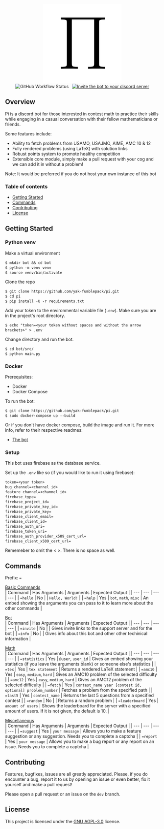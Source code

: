 <div align="center">
  <img src="./Pi.png" alt="" width="256">
  <br>
  <img alt="GitHub Workflow Status" src="https://img.shields.io/github/workflow/status/yak-fumblepack/pi/Build?style=plastic">
  <img src="https://img.shields.io/github/license/yak-fumblepack/pi?style=plastic" alt="">
  <img src="https://img.shields.io/badge/code%20style-black-000000.svg?style=plastic" alt="">
  <a href="https://discord.com/api/oauth2/authorize?client_id=842500814625832990&permissions=0&scope=bot"><img src="https://img.shields.io/badge/Invite-7289DA?style=plastic&logo=discord&logoColor=white" alt="Invite the bot to your discord server"></a>
</div>

## Overview

Pi is a discord bot for those interested in contest math to practice their skills while engaging in a casual conversation with their fellow mathematicians or friends. 

Some features include: 

- Ability to fetch problems from USAMO, USAJMO, AIME, AMC 10 & 12
- Fully rendered problems (using LaTeX) with solution links
- Robust points system to promote healthy competition
- Extensible core module, simply make a pull request with your cog and we can add it in without a problem!

Note: It would be preferred if you do not host your own instance of this bot

### Table of contents
- [Getting Started](#getting-started)
- [Commands](#commands)
- [Contributing](#contributing)
- [License](#license)

## Getting Started

### Python venv

Make a virtual environment

```shell
$ mkdir bot && cd bot
$ python -m venv venv
$ source venv/bin/activate
```

Clone the repo

```shell
$ git clone https://github.com/yak-fumblepack/pi.git
$ cd pi
$ pip install -U -r requirements.txt
```

Add your token to the environmental variable file (`.env`). Make sure you are in the project's root directory.

```shell
$ echo "token=<your token without spaces and without the arrow brackets>" > .env
```

Change directory and run the bot.

```shell
$ cd bot/src/
$ python main.py
```

### Docker

Prerequisites:
- Docker
- Docker Compose

To run the bot:

```shell
$ git clone https://github.com/yak-fumblepack/pi.git
$ sudo docker-compose up --build
```

Or if you don't have docker compose, build the image and run it. For more info, refer to their respective readmes:
- [The bot](https://github.com/yak-fumblepack/pi/tree/rewrite/bot)


### Setup 

This bot uses firebase as the database service. 

Set up the `.env` like so (if you would like to run it using firebase):

```
token=<your token>
bug_channel=<channel id>
feature_channel=<channel id>
firebase_type=
firebase_project_id=
firebase_private_key_id=
firebase_private_key=
firebase_client_email=
firebase_client_id=
firebase_auth_uri=
firebase_token_uri=
firebase_auth_provider_x509_cert_url=
firebase_client_x509_cert_url=
```

Rememeber to omit the < >. There is no space as well.

## Commands

Prefix: `=`

<u>Basic Commands</u>
<br>
| Command | Has Arguments | Arguments | Expected Output |
| --- | --- | --- | --- |
| `=hello` | No |  | `Hello, World!` |
| `=help` | Yes | `bot`, `math`, `misc` | An embed showing the arguments you can pass to it to learn more about the other commands |

<u>Bot</u>
<br>
| Command | Has Arguments | Arguments | Expected Output |
| --- | --- | --- | --- |
| `=invite` | No |  | Gives invite links to the support server and for the bot |
| `=info` | No |  | Gives info about this bot and other other techinical information |

<u>Math</u>
<br>
| Command | Has Arguments | Arguments | Expected Output |
| --- | --- | --- | --- |
| `=statistics` | Yes | `@user`, `user_id` | Gives an embed showing your statistics (if you leave the arguments blank) or someone else's statistics |
| `=tex` | Yes | `tex statement` | Returns a rendered LaTeX statement |
| `=amc10` | Yes | `easy`, `medium`, `hard` | Gives an AMC10 problem of the selected difficulty |
| `=amc12` | Yes | `easy`, `medium`, `hard` | Gives an AMC12 problem of the selected difficulty |
| `=fetch` | Yes | `contest_name year [contest id, optional] problem_number` | Fetches a problem from the specified path |
| `=last5` | Yes | `contest_name` | Returns the last 5 questions from a specified contest |
| `=random` | No |  | Returns a random problem |
| `=leaderboard` | Yes | `amount of users` | Shows the leaderboard for the server with a specified amount of users. If it is not given, the default is 10. |

<u>Miscellaneous</u>
<br>
| Command | Has Arguments | Arguments | Expected Output |
| --- | --- | --- | --- |
| `=suggest` | Yes | `your message` | Allows you to make a feature suggestion or any suggestion. Needs you to complete a captcha |
| `=report` | Yes | `your message` | Allows you to make a bug report or any report on an issue. Needs you to complete a captcha |

## Contributing

Features, bugfixes, issues are all greatly appreciated. Please, if you do encounter a bug, report it to us by opening an issue or even better, fix it yourself and make a pull request! 

Please open a pull request or an issue on the `dev` branch.

## License
This project is licensed under the [GNU AGPL-3.0](https://www.gnu.org/licenses/agpl-3.0.txt) license.